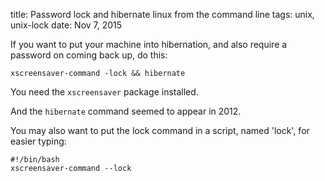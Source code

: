 title: Password lock and hibernate linux from the command line
tags: unix, unix-lock
date: Nov 7, 2015

If you want to put your machine into hibernation, and also require a password on coming back up, do this:

    xscreensaver-command -lock && hibernate

You need the ``xscreensaver`` package installed.

And the ``hibernate`` command seemed to appear in 2012.

You may also want to put the lock command in a script, named 'lock', for easier typing:

    #!/bin/bash
    xscreensaver-command --lock
